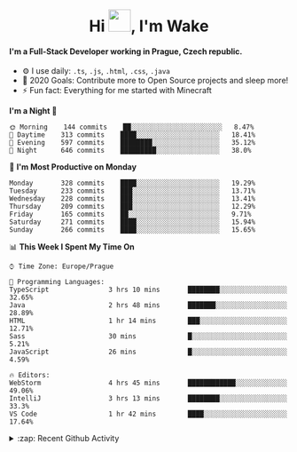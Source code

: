 <h1 align="center">Hi <img src="https://raw.githubusercontent.com/MrWakeCZ/MrWakeCZ/master/Hi.gif" width="40px" />, I'm Wake</h1>

#### I'm a Full-Stack Developer working in Prague, Czech republic.
- ⚙️ I use daily: `.ts`, `.js`, `.html`, `.css`, `.java`
- 🥅 2020 Goals: Contribute more to Open Source projects and sleep more!
- ⚡ Fun fact: Everything for me started with Minecraft

<!--START_SECTION:waka-->
**I'm a Night 🦉** 

```text
🌞 Morning    144 commits    ██░░░░░░░░░░░░░░░░░░░░░░░   8.47% 
🌆 Daytime    313 commits    ████░░░░░░░░░░░░░░░░░░░░░   18.41% 
🌃 Evening    597 commits    ████████░░░░░░░░░░░░░░░░░   35.12% 
🌙 Night      646 commits    █████████░░░░░░░░░░░░░░░░   38.0%

```
📅 **I'm Most Productive on Monday** 

```text
Monday       328 commits    ████░░░░░░░░░░░░░░░░░░░░░   19.29% 
Tuesday      233 commits    ███░░░░░░░░░░░░░░░░░░░░░░   13.71% 
Wednesday    228 commits    ███░░░░░░░░░░░░░░░░░░░░░░   13.41% 
Thursday     209 commits    ███░░░░░░░░░░░░░░░░░░░░░░   12.29% 
Friday       165 commits    ██░░░░░░░░░░░░░░░░░░░░░░░   9.71% 
Saturday     271 commits    ████░░░░░░░░░░░░░░░░░░░░░   15.94% 
Sunday       266 commits    ████░░░░░░░░░░░░░░░░░░░░░   15.65%

```


📊 **This Week I Spent My Time On** 

```text
⌚︎ Time Zone: Europe/Prague

💬 Programming Languages: 
TypeScript               3 hrs 10 mins       ████████░░░░░░░░░░░░░░░░░   32.65% 
Java                     2 hrs 48 mins       ███████░░░░░░░░░░░░░░░░░░   28.89% 
HTML                     1 hr 14 mins        ███░░░░░░░░░░░░░░░░░░░░░░   12.71% 
Sass                     30 mins             █░░░░░░░░░░░░░░░░░░░░░░░░   5.21% 
JavaScript               26 mins             █░░░░░░░░░░░░░░░░░░░░░░░░   4.59%

🔥 Editors: 
WebStorm                 4 hrs 45 mins       ████████████░░░░░░░░░░░░░   49.06% 
IntelliJ                 3 hrs 13 mins       ████████░░░░░░░░░░░░░░░░░   33.3% 
VS Code                  1 hr 42 mins        ████░░░░░░░░░░░░░░░░░░░░░   17.64%

```


<!--END_SECTION:waka-->

<details>
  <summary>:zap: Recent Github Activity</summary>

<!--START_SECTION:activity-->
1. 🎉 Merged PR [#6](https://github.com/craftmania-cz/craftlobby/pull/6) in [craftmania-cz/craftlobby](https://github.com/craftmania-cz/craftlobby)
2. 🎉 Merged PR [#14](https://github.com/craftmania-cz/craftmanager/pull/14) in [craftmania-cz/craftmanager](https://github.com/craftmania-cz/craftmanager)
3. 🎉 Merged PR [#89](https://github.com/waked-cz/corgi/pull/89) in [waked-cz/corgi](https://github.com/waked-cz/corgi)
4. 🎉 Merged PR [#2](https://github.com/craftmania-cz/craftcore/pull/2) in [craftmania-cz/craftcore](https://github.com/craftmania-cz/craftcore)
5. 🎉 Merged PR [#7](https://github.com/craftmania-cz/craftlobby/pull/7) in [craftmania-cz/craftlobby](https://github.com/craftmania-cz/craftlobby)
<!--END_SECTION:activity-->

</details>
